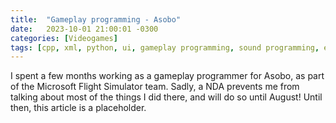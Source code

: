 ```yaml
---
title:  "Gameplay programming - Asobo"
date:   2023-10-01 21:00:01 -0300
categories: [Videogames]
tags: [cpp, xml, python, ui, gameplay programming, sound programming, engine programming]
---
```

I spent a few months working as a gameplay programmer for Asobo, as part of the Microsoft Flight Simulator team. Sadly, a NDA prevents me from talking about most of the things I did there, and will do so until August! Until then, this article is a placeholder.
